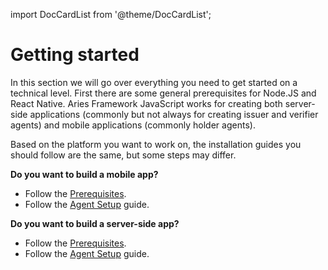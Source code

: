 import DocCardList from '@theme/DocCardList';

# Getting started

In this section we will go over everything you need to get started on a technical level. First there are some general prerequisites for Node.JS and React Native. Aries Framework JavaScript works for creating both server-side applications (commonly but not always for creating issuer and verifier agents) and mobile applications (commonly holder agents).

Based on the platform you want to work on, the installation guides you should follow are the same, but some steps may differ.

**Do you want to build a mobile app?**

- Follow the [Prerequisites](./prerequisites.md).
- Follow the [Agent Setup](./set-up) guide.

**Do you want to build a server-side app?**

- Follow the [Prerequisites](./prerequisites.md).
- Follow the [Agent Setup](./set-up) guide.

<DocCardList  />
